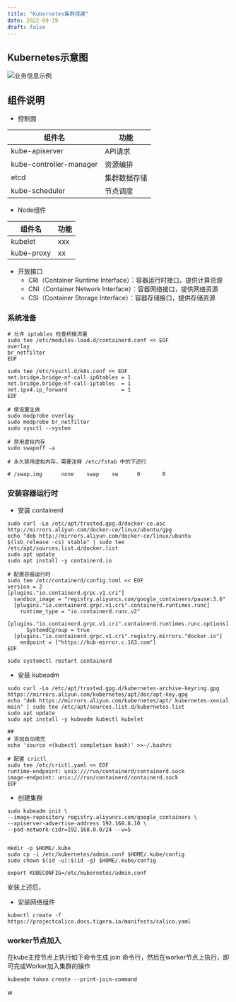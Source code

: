 ```yaml
---
title: "Kubernetes集群搭建"
date: 2022-09-19
draft: false
---
```

## Kubernetes示意图
![业务信息示例](/images/k8s-cluster-setup-ubuntu-20-04-lts-server-1024x608.png)

## 组件说明
- 控制面
  
| 组件名 | 功能 |
| --- | --- |
| kube-apiserver | API请求 |
| kube-controller-manager | 资源编排 |
| etcd | 集群数据存储 |
| kube-scheduler | 节点调度 |

- Node组件

| 组件名 | 功能 |
| --- | --- |
| kubelet  | xxx |
| kube-proxy | xx |

- 开放接口
  - CRI（Container Runtime Interface）：容器运行时接口，提供计算资源
  - CNI（Container Network Interface）：容器网络接口，提供网络资源
  - CSI（Container Storage Interface）：容器存储接口，提供存储资源

### 系统准备
```shell
# 允许 iptables 检查桥接流量
sudo tee /etc/modules-load.d/containerd.conf << EOF
overlay
br_netfilter
EOF

sudo tee /etc/sysctl.d/k8s.conf << EOF
net.bridge.bridge-nf-call-ip6tables = 1
net.bridge.bridge-nf-call-iptables  = 1
net.ipv4.ip_forward                 = 1
EOF

# 使设置生效
sudo modprobe overlay
sudo modprobe br_netfilter
sudo sysctl --system

# 禁用虚拟内存
sudo swapoff -a

# 永久禁用虚拟内存，需要注释 /etc/fstab 中的下述行

# /swap.img      none    swap    sw      0       0
```

### 安装容器运行时

- 安装 containerd
```shell
sudo curl -Lo /etc/apt/trusted.gpg.d/docker-ce.asc http://mirrors.aliyun.com/docker-ce/linux/ubuntu/gpg
echo "deb http://mirrors.aliyun.com/docker-ce/linux/ubuntu $(lsb_release -cs) stable" | sudo tee /etc/apt/sources.list.d/docker.list
sudo apt update
sudo apt install -y containerd.io

# 配置容器运行时
sudo tee /etc/containerd/config.toml << EOF
version = 2
[plugins."io.containerd.grpc.v1.cri"]
  sandbox_image = "registry.aliyuncs.com/google_containers/pause:3.6"
  [plugins."io.containerd.grpc.v1.cri".containerd.runtimes.runc]
    runtime_type = "io.containerd.runc.v2"
    [plugins."io.containerd.grpc.v1.cri".containerd.runtimes.runc.options]
      SystemdCgroup = true
  [plugins."io.containerd.grpc.v1.cri".registry.mirrors."docker.io"]
    endpoint = ["https://hub-mirror.c.163.com"]
EOF

sudo systemctl restart containerd

```

- 安装 kubeadm
```shell
sudo curl -Lo /etc/apt/trusted.gpg.d/kubernetes-archive-keyring.gpg https://mirrors.aliyun.com/kubernetes/apt/doc/apt-key.gpg
echo "deb https://mirrors.aliyun.com/kubernetes/apt/ kubernetes-xenial main" | sudo tee /etc/apt/sources.list.d/kubernetes.list
sudo apt update
sudo apt install -y kubeadm kubectl kubelet

##
# 添加自动填充
echo 'source <(kubectl completion bash)' >>~/.bashrc

# 配置 crictl
sudo tee /etc/crictl.yaml << EOF
runtime-endpoint: unix:///run/containerd/containerd.sock
image-endpoint: unix:///run/containerd/containerd.sock
EOF

```
- 创建集群
```shell
sudo kubeadm init \
--image-repository registry.aliyuncs.com/google_containers \
--apiserver-advertise-address 192.168.8.10 \
--pod-network-cidr=192.168.0.0/24 --v=5


mkdir -p $HOME/.kube
sudo cp -i /etc/kubernetes/admin.conf $HOME/.kube/config
sudo chown $(id -u):$(id -g) $HOME/.kube/config

export KUBECONFIG=/etc/kubernetes/admin.conf

```
安装上述后，

- 安装网络组件
```shell
kubectl create -f https://projectcalico.docs.tigera.io/manifests/calico.yaml

```

### worker节点加入

在kube主控节点上执行如下命令生成 join 命令行，然后在worker节点上执行，即可完成Worker加入集群的操作

```shell
kubeadm token create --print-join-command
```

w